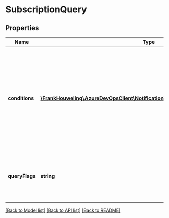 # SubscriptionQuery

## Properties
Name | Type | Description | Notes
------------ | ------------- | ------------- | -------------
**conditions** | [**\FrankHouweling\AzureDevOpsClient\Notification\Model\SubscriptionQueryCondition[]**](SubscriptionQueryCondition.md) | One or more conditions to query on. If more than 2 conditions are specified, the combined results of each condition is returned (i.e. conditions are logically OR&#39;ed). | [optional] 
**queryFlags** | **string** | Flags the refine the types of subscriptions that will be returned from the query. | [optional] 

[[Back to Model list]](../README.md#documentation-for-models) [[Back to API list]](../README.md#documentation-for-api-endpoints) [[Back to README]](../README.md)


